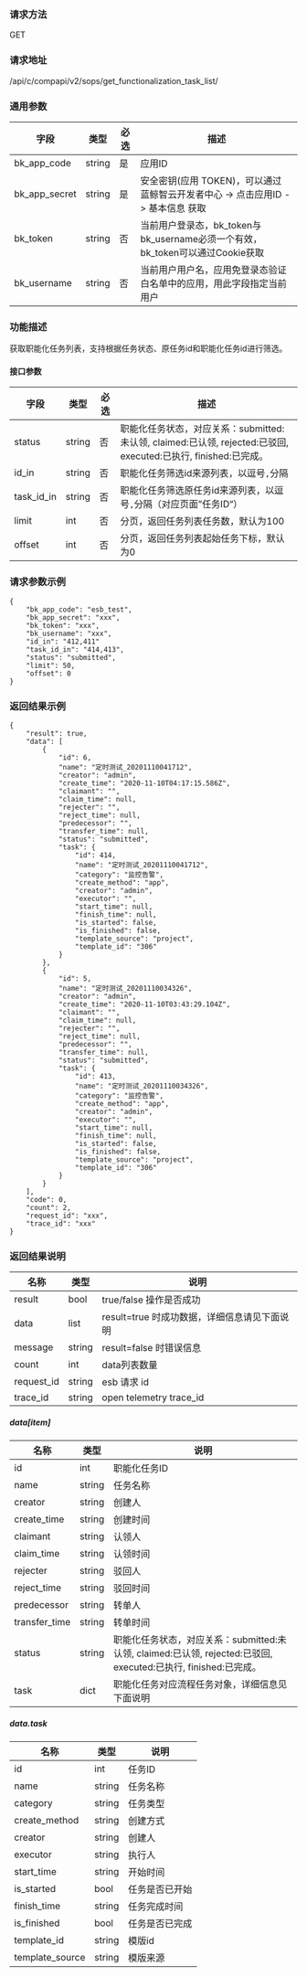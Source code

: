 
### 请求方法

GET


### 请求地址

/api/c/compapi/v2/sops/get_functionalization_task_list/


### 通用参数

| 字段 | 类型 | 必选 |  描述 |
|-----------|------------|--------|------------|
| bk_app_code  |  string    | 是 | 应用ID     |
| bk_app_secret|  string    | 是 | 安全密钥(应用 TOKEN)，可以通过 蓝鲸智云开发者中心 -> 点击应用ID -> 基本信息 获取 |
| bk_token     |  string    | 否 | 当前用户登录态，bk_token与bk_username必须一个有效，bk_token可以通过Cookie获取 |
| bk_username  |  string    | 否 | 当前用户用户名，应用免登录态验证白名单中的应用，用此字段指定当前用户 |


### 功能描述

获取职能化任务列表，支持根据任务状态、原任务id和职能化任务id进行筛选。

#### 接口参数

| 字段          |  类型       | 必选   |  描述             |
|-----------------|-------------|---------|------------------|
| status |   string     |   否   | 职能化任务状态，对应关系：submitted:未认领, claimed:已认领, rejected:已驳回, executed:已执行, finished:已完成。 |
| id_in  |   string   |   否   | 职能化任务筛选id来源列表，以逗号`,`分隔 |
| task_id_in |   string   |   否   | 职能化任务筛选原任务id来源列表，以逗号`,`分隔（对应页面”任务ID“） |
|   limit       |   int        |   否   | 分页，返回任务列表任务数，默认为100 |
|   offset      |   int        |   否   |  分页，返回任务列表起始任务下标，默认为0 |

### 请求参数示例

```
{
    "bk_app_code": "esb_test",
    "bk_app_secret": "xxx",
    "bk_token": "xxx",
    "bk_username": "xxx",
    "id_in": "412,411"
    "task_id_in": "414,413",
    "status": "submitted",
    "limit": 50,
    "offset": 0
}
```

### 返回结果示例

```
{
    "result": true,
    "data": [
        {
            "id": 6,
            "name": "定时测试_20201110041712",
            "creator": "admin",
            "create_time": "2020-11-10T04:17:15.586Z",
            "claimant": "",
            "claim_time": null,
            "rejecter": "",
            "reject_time": null,
            "predecessor": "",
            "transfer_time": null,
            "status": "submitted",
            "task": {
                "id": 414,
                "name": "定时测试_20201110041712",
                "category": "监控告警",
                "create_method": "app",
                "creator": "admin",
                "executor": "",
                "start_time": null,
                "finish_time": null,
                "is_started": false,
                "is_finished": false,
                "template_source": "project",
                "template_id": "306"
            }
        },
        {
            "id": 5,
            "name": "定时测试_20201110034326",
            "creator": "admin",
            "create_time": "2020-11-10T03:43:29.104Z",
            "claimant": "",
            "claim_time": null,
            "rejecter": "",
            "reject_time": null,
            "predecessor": "",
            "transfer_time": null,
            "status": "submitted",
            "task": {
                "id": 413,
                "name": "定时测试_20201110034326",
                "category": "监控告警",
                "create_method": "app",
                "creator": "admin",
                "executor": "",
                "start_time": null,
                "finish_time": null,
                "is_started": false,
                "is_finished": false,
                "template_source": "project",
                "template_id": "306"
            }
        }
    ],
    "code": 0,
    "count": 2,
    "request_id": "xxx",
    "trace_id": "xxx"
}
```

### 返回结果说明

|   名称   |  类型  |           说明             |
| ------------ | ---------- | ------------------------------ |
|  result      |    bool    |      true/false 操作是否成功     |
|  data        |    list    |      result=true 时成功数据，详细信息请见下面说明     |
|  message     |    string  |      result=false 时错误信息     |
| count | int | data列表数量 |
|  request_id     |    string  |      esb 请求 id     |
|  trace_id     |    string  |      open telemetry trace_id     |

##### data[item]

|   名称   |  类型  |           说明             |
| ------------ | ---------- | ------------------------------ |
|  id          |    int     | 职能化任务ID |
|  name        |    string  | 任务名称 |
| creator |    string  | 创建人 |
| create_time |  string  | 创建时间 |
| claimant |  string    | 认领人 |
| claim_time |  string    | 认领时间 |
|  rejecter  |  string    | 驳回人 |
| reject_time |  string    | 驳回时间 |
|  predecessor  |  string    | 转单人 |
| transfer_time |  string    | 转单时间 |
| status |  string      | 职能化任务状态，对应关系：submitted:未认领, claimed:已认领, rejected:已驳回, executed:已执行, finished:已完成。 |
|  task |  dict  | 职能化任务对应流程任务对象，详细信息见下面说明 |

##### data.task

| 名称            | 类型   | 说明           |
| --------------- | ------ | -------------- |
| id              | int    | 任务ID         |
| name            | string | 任务名称       |
| category        | string | 任务类型       |
| create_method   | string | 创建方式       |
| creator         | string | 创建人         |
| executor        | string | 执行人         |
| start_time      | string | 开始时间       |
| is_started      | bool   | 任务是否已开始 |
| finish_time     | string | 任务完成时间   |
| is_finished     | bool   | 任务是否已完成 |
| template_id     | string | 模版id         |
| template_source | string | 模版来源       |